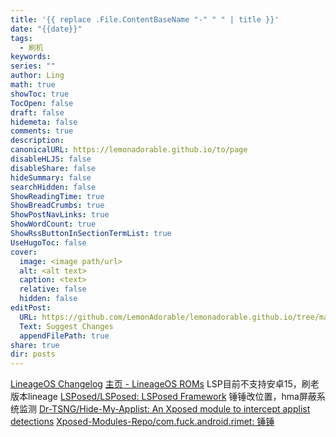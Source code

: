 ```yaml
---
title: '{{ replace .File.ContentBaseName "-" " " | title }}'
date: "{{date}}"
tags:
  - 刷机
keywords: 
series: ""
author: Ling
math: true
showToc: true
TocOpen: false
draft: false
hidemeta: false
comments: true
description: 
canonicalURL: https://lemonadorable.github.io/to/page
disableHLJS: false
disableShare: false
hideSummary: false
searchHidden: false
ShowReadingTime: true
ShowBreadCrumbs: true
ShowPostNavLinks: true
ShowWordCount: true
ShowRssButtonInSectionTermList: true
UseHugoToc: false
cover:
  image: <image path/url>
  alt: <alt text>
  caption: <text>
  relative: false
  hidden: false
editPost:
  URL: https://github.com/LemonAdorable/lemonadorable.github.io/tree/master/content
  Text: Suggest Changes
  appendFilePath: true
share: true
dir: posts
---
```


[LineageOS Changelog](https://www.lineageoslog.com/)
[主页 - LineageOS ROMs](https://lineageosroms.com/)
LSP目前不支持安卓15，刷老版本lineage
[LSPosed/LSPosed: LSPosed Framework](https://github.com/LSPosed/LSPosed)
锤锤改位置，hma屏蔽系统监测
[Dr-TSNG/Hide-My-Applist: An Xposed module to intercept applist detections](https://github.com/Dr-TSNG/Hide-My-Applist)
[Xposed-Modules-Repo/com.fuck.android.rimet: 锤锤](https://github.com/Xposed-Modules-Repo/com.fuck.android.rimet)